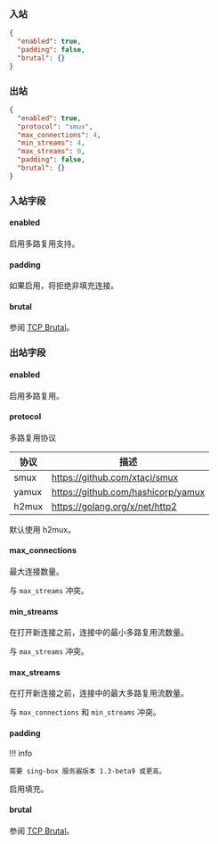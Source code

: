 ### 入站

```json
{
  "enabled": true,
  "padding": false,
  "brutal": {}
}
```

### 出站

```json
{
  "enabled": true,
  "protocol": "smux",
  "max_connections": 4,
  "min_streams": 4,
  "max_streams": 0,
  "padding": false,
  "brutal": {}
}
```

### 入站字段

#### enabled

启用多路复用支持。

#### padding

如果启用，将拒绝非填充连接。

#### brutal

参阅 [TCP Brutal](/zh/configuration/shared/tcp-brutal)。

### 出站字段

#### enabled

启用多路复用。

#### protocol

多路复用协议

| 协议    | 描述                                 |
|-------|------------------------------------|
| smux  | https://github.com/xtaci/smux      |
| yamux | https://github.com/hashicorp/yamux |
| h2mux | https://golang.org/x/net/http2     |

默认使用 h2mux。

#### max_connections

最大连接数量。

与 `max_streams` 冲突。

#### min_streams

在打开新连接之前，连接中的最小多路复用流数量。

与 `max_streams` 冲突。

#### max_streams

在打开新连接之前，连接中的最大多路复用流数量。

与 `max_connections` 和 `min_streams` 冲突。

#### padding

!!! info

    需要 sing-box 服务器版本 1.3-beta9 或更高。

启用填充。

#### brutal

参阅 [TCP Brutal](/zh/configuration/shared/tcp-brutal)。